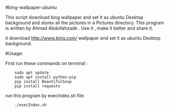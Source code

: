#bing-wallpaper-ubuntu

This script download bing wallpaper and set it as ubuntu Desktop background and stores all the pictures in a Pictures directory.
This program is written by Ahmad Abdollahzade . Use it , make it better and share it. 

it download http://www.bing.com/ wallpaper and set it as ubuntu Desktop background.

#Usage:

First run these commands on terminal :
```
    sudo apt update
    sudo apt install python-pip
    pip install BeautifulSoup
    pip install requests
```

run this program by execIndex.sh file:
```
    ./execIndex.sh
```


